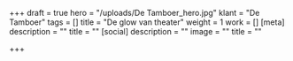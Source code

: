 +++
draft = true
hero = "/uploads/De Tamboer_hero.jpg"
klant = "De Tamboer"
tags = []
title = "De glow van theater"
weight = 1
work = []
[meta]
description = ""
title = ""
[social]
description = ""
image = ""
title = ""

+++
